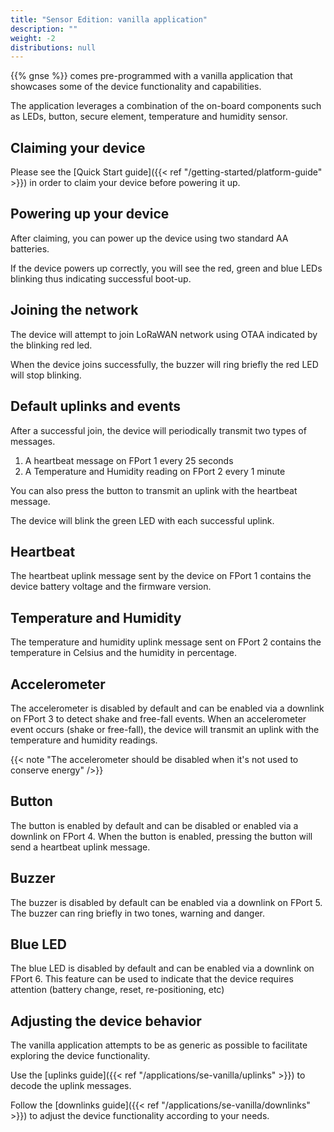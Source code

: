 ```yaml
---
title: "Sensor Edition: vanilla application"
description: ""
weight: -2
distributions: null
---
```


{{% gnse %}} comes pre-programmed with a vanilla application that showcases some of the device functionality and capabilities.

The application leverages a combination of the on-board components such as LEDs, button, secure element, temperature and humidity sensor.

<!--more-->

## Claiming your device
Please see the [Quick Start guide]({{< ref "/getting-started/platform-guide" >}}) in order to claim your device before powering it up.

## Powering up your device

After claiming, you can power up the device using two standard AA batteries.

If the device powers up correctly, you will see the red, green and blue LEDs blinking thus indicating successful boot-up.

## Joining the network

The device will attempt to join LoRaWAN network using OTAA indicated by the blinking red led.

When the device joins successfully, the buzzer will ring briefly the red LED will stop blinking.

## Default uplinks and events

After a successful join, the device will periodically transmit two types of messages.

1. A heartbeat message on FPort 1 every 25 seconds
2. A Temperature and Humidity reading on FPort 2 every 1 minute

You can also press the button to transmit an uplink with the heartbeat message.

The device will blink the green LED with each successful uplink.

## Heartbeat

The heartbeat uplink message sent by the device on FPort 1 contains the device battery voltage and the firmware version.

## Temperature and Humidity

The temperature and humidity uplink message sent on FPort 2 contains the temperature in Celsius and the humidity in percentage.

## Accelerometer

The accelerometer is disabled by default and can be enabled via a downlink on FPort 3 to detect shake and free-fall events.
When an accelerometer event occurs (shake or free-fall), the device will transmit an uplink with the temperature and humidity readings.

{{< note "The accelerometer should be disabled when it's not used to conserve energy" />}}

## Button

The button is enabled by default and can be disabled or enabled via a downlink on FPort 4.
When the button is enabled, pressing the button will send a heartbeat uplink message.

## Buzzer

The buzzer is disabled by default can be enabled via a downlink on FPort 5.
The buzzer can ring briefly in two tones, warning and danger.

## Blue LED

The blue LED is disabled by default and can be enabled via a downlink on FPort 6.
This feature can be used to indicate that the device requires attention (battery change, reset, re-positioning, etc)

## Adjusting the device behavior

The vanilla application attempts to be as generic as possible to facilitate exploring the device functionality.

Use the [uplinks guide]({{< ref "/applications/se-vanilla/uplinks" >}}) to decode the uplink messages.

Follow the [downlinks guide]({{< ref "/applications/se-vanilla/downlinks" >}}) to adjust the device functionality according to your needs.
